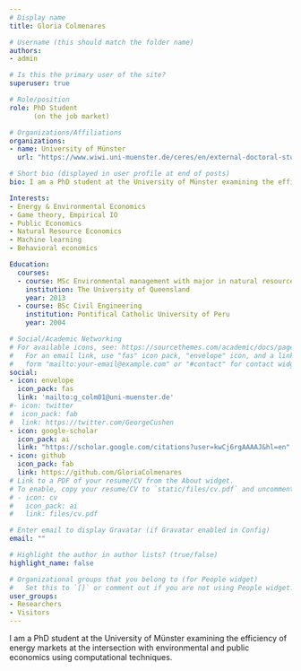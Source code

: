 ```yaml
---
# Display name
title: Gloria Colmenares

# Username (this should match the folder name)
authors:
- admin

# Is this the primary user of the site?
superuser: true

# Role/position
role: PhD Student 
      (on the job market)

# Organizations/Affiliations
organizations:
- name: University of Münster
  url: "https://www.wiwi.uni-muenster.de/ceres/en/external-doctoral-students"

# Short bio (displayed in user profile at end of posts)
bio: I am a PhD student at the University of Münster examining the efficiency of energy markets at the intersection with environmental and public economics using computational techniques.

Interests:
- Energy & Environmental Economics
- Game theory, Empirical IO
- Public Economics
- Natural Resource Economics
- Machine learning
- Behavioral economics

Education:
  courses:
  - course: MSc Environmental management with major in natural resource economics
    institution: The University of Queensland
    year: 2013
  - course: BSc Civil Engineering
    institution: Pontifical Catholic University of Peru
    year: 2004

# Social/Academic Networking
# For available icons, see: https://sourcethemes.com/academic/docs/page-builder/#icons
#   For an email link, use "fas" icon pack, "envelope" icon, and a link in the
#   form "mailto:your-email@example.com" or "#contact" for contact widget.
social:
- icon: envelope
  icon_pack: fas
  link: 'mailto:g_colm01@uni-muenster.de'
#- icon: twitter
#  icon_pack: fab
#  link: https://twitter.com/GeorgeCushen
- icon: google-scholar
  icon_pack: ai
  link: "https://scholar.google.com/citations?user=kwCj6rgAAAAJ&hl=en"
- icon: github
  icon_pack: fab
  link: https://github.com/GloriaColmenares
# Link to a PDF of your resume/CV from the About widget.
# To enable, copy your resume/CV to `static/files/cv.pdf` and uncomment the lines below.
# - icon: cv
#   icon_pack: ai
#   link: files/cv.pdf

# Enter email to display Gravatar (if Gravatar enabled in Config)
email: ""

# Highlight the author in author lists? (true/false)
highlight_name: false

# Organizational groups that you belong to (for People widget)
#   Set this to `[]` or comment out if you are not using People widget.
user_groups:
- Researchers
- Visitors
---
```


I am a PhD student at the University of Münster examining the efficiency of energy markets at the intersection with environmental and public economics using computational techniques.
